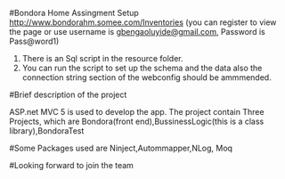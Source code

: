 
#Bondora Home Assingment Setup
http://www.bondorahm.somee.com/Inventories (you can register to view the page  or use username is gbengaoluyide@gmail.com, Password is Pass@word1) 
1. There is an Sql script in the resource folder.
2. You can run the script to set up the schema and the data also the connection string section of the webconfig should be ammmended.

#Brief description of the project

ASP.net MVC 5 is used to develop the app.
The project contain Three Projects, which are Bondora(front end),BussinessLogic(this is a class library),BondoraTest

#Some Packages used are
Ninject,Autommapper,NLog, Moq

#Looking forward to join the team
